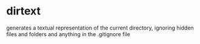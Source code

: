 # dirtext
generates a textual representation of the current directory, ignoring hidden files and folders and anything in the .gitignore file
